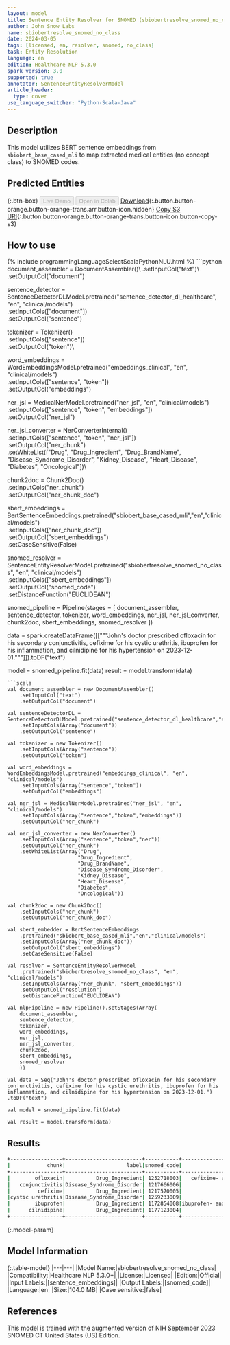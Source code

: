```yaml
---
layout: model
title: Sentence Entity Resolver for SNOMED (sbiobertresolve_snomed_no_class)
author: John Snow Labs
name: sbiobertresolve_snomed_no_class
date: 2024-03-05
tags: [licensed, en, resolver, snomed, no_class]
task: Entity Resolution
language: en
edition: Healthcare NLP 5.3.0
spark_version: 3.0
supported: true
annotator: SentenceEntityResolverModel
article_header:
  type: cover
use_language_switcher: "Python-Scala-Java"
---
```


## Description

This model utilizes BERT sentence embeddings from `sbiobert_base_cased_mli` to map extracted medical entities (no concept class) to SNOMED codes.

## Predicted Entities



{:.btn-box}
<button class="button button-orange" disabled>Live Demo</button>
<button class="button button-orange" disabled>Open in Colab</button>
[Download](https://s3.amazonaws.com/auxdata.johnsnowlabs.com/clinical/models/sbiobertresolve_snomed_no_class_en_5.3.0_3.0_1709629048666.zip){:.button.button-orange.button-orange-trans.arr.button-icon.hidden}
[Copy S3 URI](s3://auxdata.johnsnowlabs.com/clinical/models/sbiobertresolve_snomed_no_class_en_5.3.0_3.0_1709629048666.zip){:.button.button-orange.button-orange-trans.button-icon.button-copy-s3}

## How to use



<div class="tabs-box" markdown="1">
{% include programmingLanguageSelectScalaPythonNLU.html %}
```python
document_assembler = DocumentAssembler()\
  .setInputCol("text")\
  .setOutputCol("document")

sentence_detector = SentenceDetectorDLModel.pretrained("sentence_detector_dl_healthcare", "en", "clinical/models")\
  .setInputCols(["document"])\
  .setOutputCol("sentence")

tokenizer = Tokenizer()\
  .setInputCols(["sentence"])\
  .setOutputCol("token")\

word_embeddings = WordEmbeddingsModel.pretrained("embeddings_clinical", "en", "clinical/models")\
  .setInputCols(["sentence", "token"])\
  .setOutputCol("embeddings")

ner_jsl = MedicalNerModel.pretrained("ner_jsl", "en", "clinical/models") \
  .setInputCols(["sentence", "token", "embeddings"]) \
  .setOutputCol("ner_jsl")

ner_jsl_converter = NerConverterInternal() \
  .setInputCols(["sentence", "token", "ner_jsl"]) \
  .setOutputCol("ner_chunk")\
  .setWhiteList(["Drug",
                 "Drug_Ingredient",
                 "Drug_BrandName",
                 "Disease_Syndrome_Disorder",
                 "Kidney_Disease",
                 "Heart_Disease",
                 "Diabetes",
                 "Oncological"])\

chunk2doc = Chunk2Doc()\
  .setInputCols("ner_chunk")\
  .setOutputCol("ner_chunk_doc")

sbert_embeddings = BertSentenceEmbeddings.pretrained("sbiobert_base_cased_mli","en","clinical/models")\
  .setInputCols(["ner_chunk_doc"])\
  .setOutputCol("sbert_embeddings")\
  .setCaseSensitive(False)

snomed_resolver = SentenceEntityResolverModel.pretrained("sbiobertresolve_snomed_no_class", "en", "clinical/models")\
  .setInputCols(["sbert_embeddings"]) \
  .setOutputCol("snomed_code")\
  .setDistanceFunction("EUCLIDEAN")

snomed_pipeline = Pipeline(stages = [
    document_assembler,
    sentence_detector,
    tokenizer,
    word_embeddings,
    ner_jsl,
    ner_jsl_converter,
    chunk2doc,
    sbert_embeddings,
    snomed_resolver
])

data = spark.createDataFrame([["""John's doctor prescribed ofloxacin for his secondary conjunctivitis, cefixime for his cystic urethritis, ibuprofen for his inflammation, and cilnidipine for his hypertension on 2023-12-01."""]]).toDF("text")

model = snomed_pipeline.fit(data)
result = model.transform(data)
```
```scala
val document_assembler = new DocumentAssembler()
    .setInputCol("text")
    .setOutputCol("document")

val sentenceDetectorDL = SentenceDetectorDLModel.pretrained("sentence_detector_dl_healthcare","en","clinical/models")
    .setInputCols(Array("document"))
    .setOutputCol("sentence")

val tokenizer = new Tokenizer()
    .setInputCols(Array("sentence"))
    .setOutputCol("token")

val word_embeddings = WordEmbeddingsModel.pretrained("embeddings_clinical", "en", "clinical/models")
    .setInputCols(Array("sentence","token"))
    .setOutputCol("embeddings")

val ner_jsl = MedicalNerModel.pretrained("ner_jsl", "en", "clinical/models")
    .setInputCols(Array("sentence","token","embeddings"))
    .setOutputCol("ner_chunk")

val ner_jsl_converter = new NerConverter()
    .setInputCols(Array("sentence","token","ner"))
    .setOutputCol("ner_chunk")
    .setWhiteList(Array("Drug",
                       "Drug_Ingredient",
                       "Drug_BrandName",
                       "Disease_Syndrome_Disorder",
                       "Kidney_Disease",
                       "Heart_Disease",
                       "Diabetes",
                       "Oncological"))

val chunk2doc = new Chunk2Doc()
    .setInputCols("ner_chunk")
    .setOutputCol("ner_chunk_doc")

val sbert_embedder = BertSentenceEmbeddings
    .pretrained("sbiobert_base_cased_mli","en","clinical/models")
    .setInputCols(Array("ner_chunk_doc"))
    .setOutputCol("sbert_embeddings")
    .setCaseSensitive(False)

val resolver = SentenceEntityResolverModel
    .pretrained("sbiobertresolve_snomed_no_class", "en", "clinical/models")
    .setInputCols(Array("ner_chunk", "sbert_embeddings"))
    .setOutputCol("resolution")
    .setDistanceFunction("EUCLIDEAN")

val nlpPipeline = new Pipeline().setStages(Array(
    document_assembler,
    sentence_detector,
    tokenizer,
    word_embeddings,
    ner_jsl,
    ner_jsl_converter,
    chunk2doc,
    sbert_embeddings,
    snomed_resolver
    ))

val data = Seq("John's doctor prescribed ofloxacin for his secondary conjunctivitis, cefixime for his cystic urethritis, ibuprofen for his inflammation, and cilnidipine for his hypertension on 2023-12-01.") .toDF("text")

val model = snomed_pipeline.fit(data)

val result = model.transform(data)
```
</div>

## Results

```bash
+-----------------+-------------------------+-----------+---------------------------------------------+--------------------------------------------------+--------------------------------------------------+
|            chunk|                    label|snomed_code|                                   resolution|                                         all_codes|                                   all_resolutions|
+-----------------+-------------------------+-----------+---------------------------------------------+--------------------------------------------------+--------------------------------------------------+
|        ofloxacin|          Drug_Ingredient| 1252718003|   cefixime- and ofloxacin-containing product|1252718003:::1172759009:::1162766006:::11725730...|cefixime- and ofloxacin-containing product:::of...|
|   conjunctivitis|Disease_Syndrome_Disorder| 1217666006|                     secondary conjunctivitis|1217666006:::15680761000119102:::1177057009:::1...|secondary conjunctivitis:::left infectious conj...|
|         cefixime|          Drug_Ingredient| 1217570005|                          cefixime trihydrate|1217570005:::1162766006:::1252718003:::50020121...|cefixime trihydrate:::fropenem:::cefixime- and ...|
|cystic urethritis|Disease_Syndrome_Disorder| 1259233009|                            cystic urethritis|1259233009:::1259241009:::1259225008:::11792350...|cystic urethritis:::stricture of membranous ure...|
|        ibuprofen|          Drug_Ingredient| 1172854008|ibuprofen- and paracetamol-containing product|1172854008:::1269077005:::1217598008:::11728570...|ibuprofen- and paracetamol-containing product::...|
|      cilnidipine|          Drug_Ingredient| 1177123004|                                  cilnidipine|1177123004:::1179035008:::1217308000:::11936630...|cilnidipine:::cilnidipine-containing product:::...|
+-----------------+-------------------------+-----------+---------------------------------------------+--------------------------------------------------+--------------------------------------------------+
```

{:.model-param}
## Model Information

{:.table-model}
|---|---|
|Model Name:|sbiobertresolve_snomed_no_class|
|Compatibility:|Healthcare NLP 5.3.0+|
|License:|Licensed|
|Edition:|Official|
|Input Labels:|[sentence_embeddings]|
|Output Labels:|[snomed_code]|
|Language:|en|
|Size:|104.0 MB|
|Case sensitive:|false|

## References

This model is trained with the augmented version of NIH September 2023 SNOMED CT United States (US) Edition.
